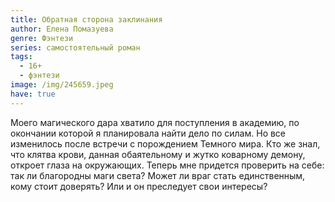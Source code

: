 ```yaml
---
title: Обратная сторона заклинания
author: Елена Помазуева
genre: Фэнтези
series: самостоятельный роман
tags:
  - 16+
  - фэнтези
image: /img/245659.jpeg
have: true
---
```

Моего магического дара хватило для поступления в академию, по окончании которой я планировала найти дело по силам. Но все изменилось после встречи с порождением Темного мира. Кто же знал, что клятва крови, данная обаятельному и жутко коварному демону, откроет глаза на окружающих. Теперь мне придется проверить на себе: так ли благородны маги света? Может ли враг стать единственным, кому стоит доверять? Или и он преследует свои интересы?